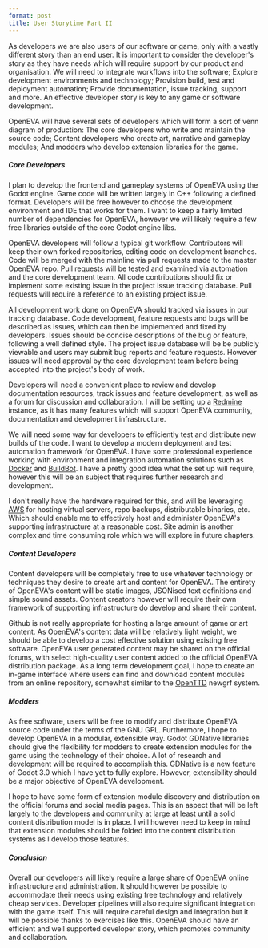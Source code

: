 ```yaml
---
format: post
title: User Storytime Part II
---
```

As developers we are also users of our software or game, only with a vastly different story than an end user. It is important to consider the developer's story as they have needs which will require support by our product and organisation. We will need to integrate workflows into the software; Explore development environments and technology; Provision build, test and deployment automation; Provide documentation, issue tracking, support and more. An effective developer story is key to any game or software development.

OpenEVA will have several sets of developers which will form a sort of venn diagram of production: The core developers who write and maintain the source code; Content developers who create art, narrative and gameplay modules; And modders who develop extension libraries for the game.

##### Core Developers

I plan to develop the frontend and gameplay systems of OpenEVA using the Godot engine. Game code will be written largely in C++ following a defined format. Developers will be free however to choose the development environment and IDE that works for them. I want to keep a fairly limited number of dependencies for OpenEVA, however we will likely require a few free libraries outside of the core Godot engine libs. 

OpenEVA developers will follow a typical git workflow. Contributors will keep their own forked repositories, editing code on development branches. Code will be merged with the mainline via pull requests made to the master OpenEVA repo. Pull requests will be tested and examined via automation and the core development team. All code contributions should fix or implement some existing issue in the project issue tracking database. Pull requests will require a reference to an existing project issue.

All development work done on OpenEVA should tracked via issues in our tracking database. Code development, feature requests and bugs will be described as issues, which can then be implemented and fixed by developers. Issues should be concise descriptions of the bug or feature, following a well defined style. The project issue database will be be publicly viewable and users may submit bug reports and feature requests. However issues will need approval by the core development team before being accepted into the project's body of work. 

Developers will need a convenient place to review and develop documentation resources, track issues and feature development, as well as a forum for discussion and collaboration. I will be setting up a <a href="https://www.redmine.org/">Redmine</a> instance, as it has many features which will support OpenEVA community, documentation and development infrastructure.

We will need some way for developers to efficiently test and distribute new builds of the code. I want to develop a modern deployment and test automation framework for OpenEVA. I have some professional experience working with environment and integration automation solutions such as <a href="https://www.docker.com/">Docker</a> and <a href="https://buildbot.net/">BuildBot</a>. I have a pretty good idea what the set up will require, however this will be an subject that requires further research and development.

I don't really have the hardware required for this, and will be leveraging <a href="https://aws.amazon.com/">AWS</a> for hosting virtual servers, repo backups, distributable binaries, etc. Which should enable me to effectively host and administer OpenEVA's supporting infrastructure at a reasonable cost. Site admin is another complex and time consuming role which we will explore in future chapters.

##### Content Developers

Content developers will be completely free to use whatever technology or techniques they desire to create art and content for OpenEVA. The entirety of OpenEVA's content will be static images, JSONised text definitions and simple sound assets. Content creators however will require their own framework of supporting infrastructure do develop and share their content.

Github is not really appropriate for hosting a large amount of game or art content. As OpenEVA's content data will be relatively light weight, we should be able to develop a cost effective solution using existing free software. OpenEVA user generated content may be shared on the official forums, with select high-quality user content added to the official OpenEVA distribution package. As a long term development goal, I hope to create an in-game interface where users can find and download content modules from an online repository, somewhat similar to the <a href="https://www.openttd.org/en/">OpenTTD</a> newgrf system.

##### Modders

As free software, users will be free to modify and distribute OpenEVA source code under the terms of the GNU GPL. Furthermore, I hope to develop OpenEVA in a modular, extensible way. Godot GDNative libraries should give the flexibility for modders to create extension modules for the game using the technology of their choice. A lot of research and development will be required to accomplish this. GDNative is a new feature of Godot 3.0 which I have yet to fully explore. However, extensibility should be a major objective of OpenEVA development.

I hope to have some form of extension module discovery and distribution on the official forums and social media pages. This is an aspect that will be left largely to the developers and community at large at least until a solid content distribution model is in place. I will however need to keep in mind that extension modules should be folded into the content distribution systems as I develop those features.

##### Conclusion

Overall our developers will likely require a large share of OpenEVA online infrastructure and administration. It should however be possible to accommodate their needs using existing free technology and relatively cheap services. Developer pipelines will also require significant integration with the game itself. This will require careful design and integration but it will be possible thanks to exercises like this. OpenEVA should have an efficient and well supported developer story, which promotes community and collaboration.

